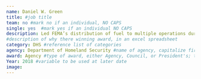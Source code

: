 ```yaml
---
name: Daniel W. Green
title: #job title
team: no #mark no if an individual, NO CAPS
single: yes  #mark yes if an individual NO CAPS
description: Led FEMA’s distribution of fuel to multiple operations during 2017’s major hurricanes. Fuel is critical in disaster response for local, state and federal responders, as well as hospitals and other service providers.  
#description of why there winning award, in an excel spreadsheet
category: DHS #reference list of categories
agency: Department of Homeland Security #name of agency, capitalize first letter of each name
award: Agency #type of award, either Agency, Council, or President's; this is case sensitive so make sure to match the options listed exactly. This section generates the format of the card
Year: 2018 #variable to be used at later date
image:
---
```

